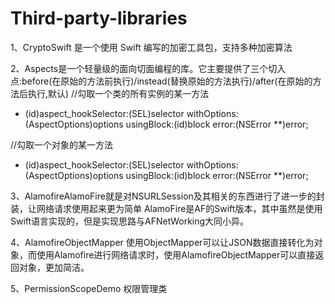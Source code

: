 # Third-party-libraries

1、CryptoSwift 是一个使用 Swift 编写的加密工具包，支持多种加密算法



2、Aspects是一个轻量级的面向切面编程的库。它主要提供了三个切入点:before(在原始的方法前执行)/instead(替换原始的方法执行)/after(在原始的方法后执行,默认)
//勾取一个类的所有实例的某一方法
+ (id<AspectToken>)aspect_hookSelector:(SEL)selector
                      withOptions:(AspectOptions)options
                       usingBlock:(id)block
                            error:(NSError **)error;

//勾取一个对象的某一方法
- (id<AspectToken>)aspect_hookSelector:(SEL)selector
                      withOptions:(AspectOptions)options
                       usingBlock:(id)block
                            error:(NSError **)error;





3、AlamofireAlamoFire就是对NSURLSession及其相关的东西进行了进一步的封装，让网络请求使用起来更为简单
AlamoFire是AF的Swift版本，其中虽然是使用Swift语言实现的，但是实现思路与AFNetWorking大同小异。   



4、AlamofireObjectMapper
使用ObjectMapper可以让JSON数据直接转化为对象，而使用Alamofire进行网络请求时，使用AlamofireObjectMapper可以直接返回对象，更加简洁。 


5、PermissionScopeDemo
权限管理类
